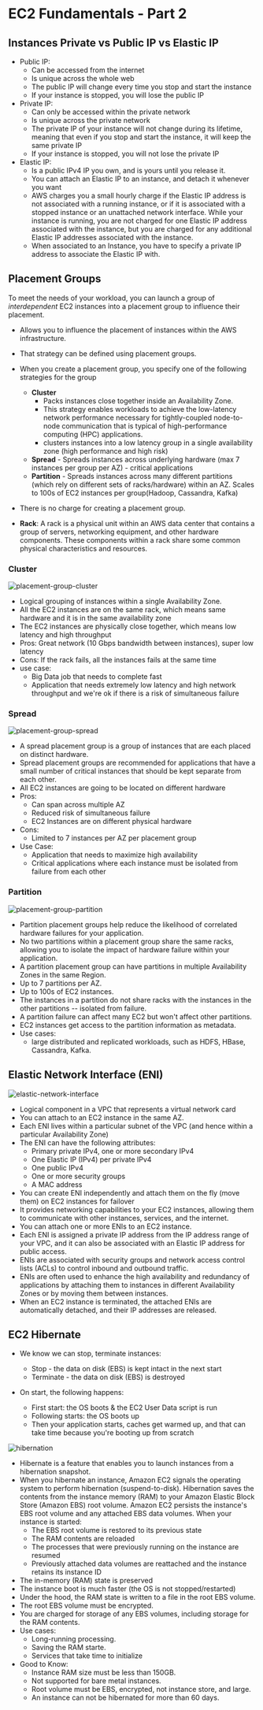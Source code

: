 # EC2 Fundamentals - Part 2

## Instances Private vs Public IP vs Elastic IP

- Public IP: 
    - Can be accessed from the internet
    - Is unique across the whole web
    - The public IP will change every time you stop and start the instance
    - If your instance is stopped, you will lose the public IP
- Private IP:
    - Can only be accessed within the private network
    - Is unique across the private network
    - The private IP of your instance will not change during its lifetime, meaning that even if you stop and start the instance, it will keep the same private IP
    - If your instance is stopped, you will not lose the private IP
- Elastic IP:
    - Is a public IPv4 IP you own, and is yours until you release it.
    - You can attach an Elastic IP to an instance, and detach it whenever you want
    - AWS charges you a small hourly charge if the Elastic IP address is not associated with a running instance, or if it is associated with a stopped instance or an unattached network interface. While your instance is running, you are not charged for one Elastic IP address associated with the instance, but you are charged for any additional Elastic IP addresses associated with the instance.
    - When associated to an Instance, you have to specify a private IP address to associate the Elastic IP with.

## Placement Groups

To meet the needs of your workload, you can launch a group of *interdependent* EC2 instances into a placement group to influence their placement.

- Allows you to influence the placement of instances within the AWS infrastructure.
- That strategy can be defined using placement groups.
- When you create a placement group, you specify one of the following strategies for the group
    - **Cluster** 
        - Packs instances close together inside an Availability Zone.
        - This strategy enables workloads to achieve the low-latency network performance necessary for tightly-coupled node-to-node communication that is typical of high-performance computing (HPC) applications.
        - clusters instances into a low latency group in a single availability zone (high performance and high risk)
    - **Spread** - Spreads instances across underlying hardware (max 7 instances per group per AZ) - critical applications
    - **Partition** - Spreads instances across many different partitions (which rely on different sets of racks/hardware) within an AZ. Scales to 100s of EC2 instances per group(Hadoop, Cassandra, Kafka)
- There is no charge for creating a placement group.

- **Rack**: A rack is a physical unit within an AWS data center that contains a group of servers, networking equipment, and other hardware components. These components within a rack share some common physical characteristics and resources.

### Cluster

![placement-group-cluster](../images/aws/ec2/pg-cluster.png)

- Logical grouping of instances within a single Availability Zone.
- All the EC2 instances are on the same rack, which means same hardware and it is in the same availability zone
- The EC2 instances are physically close together, which means low latency and high throughput
- Pros: Great network (10 Gbps bandwidth between instances), super low latency
- Cons: If the rack fails, all the instances fails at the same time
- use case:
    - Big Data job that needs to complete fast
    - Application that needs extremely low latency and high network throughput and we're ok if there is a risk of simultaneous failure

### Spread

![placement-group-spread](../images/aws/ec2/pg-spread.png)

- A spread placement group is a group of instances that are each placed on distinct hardware.
- Spread placement groups are recommended for applications that have a small number of critical instances that should be kept separate from each other.
- All EC2 instances are going to be located on different hardware
- Pros:
    - Can span across multiple AZ
    - Reduced risk of simultaneous failure
    - EC2 Instances are on different physical hardware
- Cons:
    - Limited to 7 instances per AZ per placement group
- Use Case:
    - Application that needs to maximize high availability
    - Critical applications where each instance must be isolated from failure from each other

### Partition

![placement-group-partition](../images/aws/ec2/pg-partition.png)

- Partition placement groups help reduce the likelihood of correlated hardware failures for your application.
- No two partitions within a placement group share the same racks, allowing you to isolate the impact of hardware failure within your application.
- A partition placement group can have partitions in multiple Availability Zones in the same Region.
- Up to 7 partitions per AZ.
- Up to 100s of EC2 instances.
- The instances in a partition do not share racks with the instances in the other partitions -- isolated from failure.
- A partition failure can affect many EC2 but won't affect other partitions.
- EC2 instances get access to the partition information as metadata.
- Use cases:
    - large distributed and replicated workloads, such as HDFS, HBase, Cassandra, Kafka.

## Elastic Network Interface (ENI)

![elastic-network-interface](../images/aws/ec2/elastic-network-interface.png)

- Logical component in a VPC that represents a virtual network card
- You can attach to an EC2 instance in the same AZ.
- Each ENI lives within a particular subnet of the VPC (and hence within a particular Availability Zone)
- The ENI can have the following attributes:
    - Primary private IPv4, one or more secondary IPv4
    - One Elastic IP (IPv4) per private IPv4
    - One public IPv4
    - One or more security groups
    - A MAC address
- You can create ENI independently and attach them on the fly (move them) on EC2 instances for failover
- It provides networking capabilities to your EC2 instances, allowing them to communicate with other instances, services, and the internet.
- You can attach one or more ENIs to an EC2 instance.
- Each ENI is assigned a private IP address from the IP address range of your VPC, and it can also be associated with an Elastic IP address for public access.
- ENIs are associated with security groups and network access control lists (ACLs) to control inbound and outbound traffic.
- ENIs are often used to enhance the high availability and redundancy of applications by attaching them to instances in different Availability Zones or by moving them between instances.
- When an EC2 instance is terminated, the attached ENIs are automatically detached, and their IP addresses are released.

## EC2 Hibernate

- We know we can stop, terminate instances:
    - Stop - the data on disk (EBS) is kept intact in the next start
    - Terminate - the data on disk (EBS) is destroyed

- On start, the following happens:
    - First start: the OS boots & the EC2 User Data script is run
    - Following starts: the OS boots up
    - Then your application starts, caches get warmed up, and that can take time because you're booting up from scratch

![hibernation](../images/aws/ec2/hibernation.png)

- Hibernate is a feature that enables you to launch instances from a hibernation snapshot.
- When you hibernate an instance, Amazon EC2 signals the operating system to perform hibernation (suspend-to-disk). Hibernation saves the contents from the instance memory (RAM) to your Amazon Elastic Block Store (Amazon EBS) root volume. Amazon EC2 persists the instance's EBS root volume and any attached EBS data volumes. When your instance is started:
    - The EBS root volume is restored to its previous state
    - The RAM contents are reloaded
    - The processes that were previously running on the instance are resumed
    - Previously attached data volumes are reattached and the instance retains its instance ID
- The in-memory (RAM) state is preserved
- The instance boot is much faster (the OS is not stopped/restarted)
- Under the hood, the RAM state is written to a file in the root EBS volume.
- The root EBS volume must be encrypted.
- You are charged for storage of any EBS volumes, including storage for the RAM contents.
- Use cases:
    - Long-running processing.
    - Saving the RAM starte.
    - Services that take time to initialize
- Good to Know:
    - Instance RAM size must be less than 150GB.
    - Not supported for bare metal instances.
    - Root volume must be EBS, encrypted, not instance store, and large.
    - An instance can not be hibernated for more than 60 days.